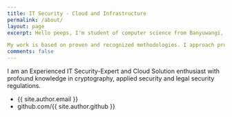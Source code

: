 ```yaml
---
title: IT Security - Cloud and Infrastructure
permalink: /about/
layout: page
excerpt: Hello peeps, I'm student of computer science from Banyuwangi, living in Jogjakarta. This blog for documentation about my programming journey, running on jekyll, hosting on netlify and using my own simple theme.

My work is based on proven and recognized methodologies. I approach projects by building and seeing the “big picture”, then going down layers and ask myself what could, can and will go wrong on each layer. Here is an insightshard of my most valuable project experiences, which shall give an impression of my individual contribution
comments: false
---
```


I am an Experienced IT Security-Expert and Cloud Solution enthusiast with profound knowledge in cryptography, applied security and legal security regulations.

- {{ site.author.email }}
- github.com/{{ site.author.github }}
